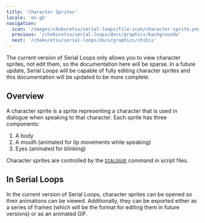 ```yaml
---
title: 'Character Sprites'
locale: 'en-gb'
navigation:
  icon: '/images/chokuretsu/serial-loops/file-icon/character-sprite.png'
  previous: '/chokuretsu/serial-loops/docs/graphics/backgrounds'
  next: '/chokuretsu/serial-loops/docs/graphics/chibis'
---
```


The current version of Serial Loops only allows you to view character sprites, not edit them, so the documentation here will be sparse.
In a future update, Serial Loops will be capable of fully editing character sprites and this documentation will be updated to be more complete.

## Overview

A character sprite is a sprite representing a character that is used in dialogue when speaking to that character. Each sprite has three components:

1. A body
2. A mouth (animated for lip movements while speaking)
3. Eyes (animated for blinking)

Character sprites are controlled by the [`DIALOGUE`](../scripts/commands#dialogue) command in script files.

## In Serial Loops
In the current version of Serial Loops, character sprites can be opened so their animations can be viewed. Additionally, they can be exported either
as a series of frames (which will be the format for editing them in future versions) or as an animated GIF.